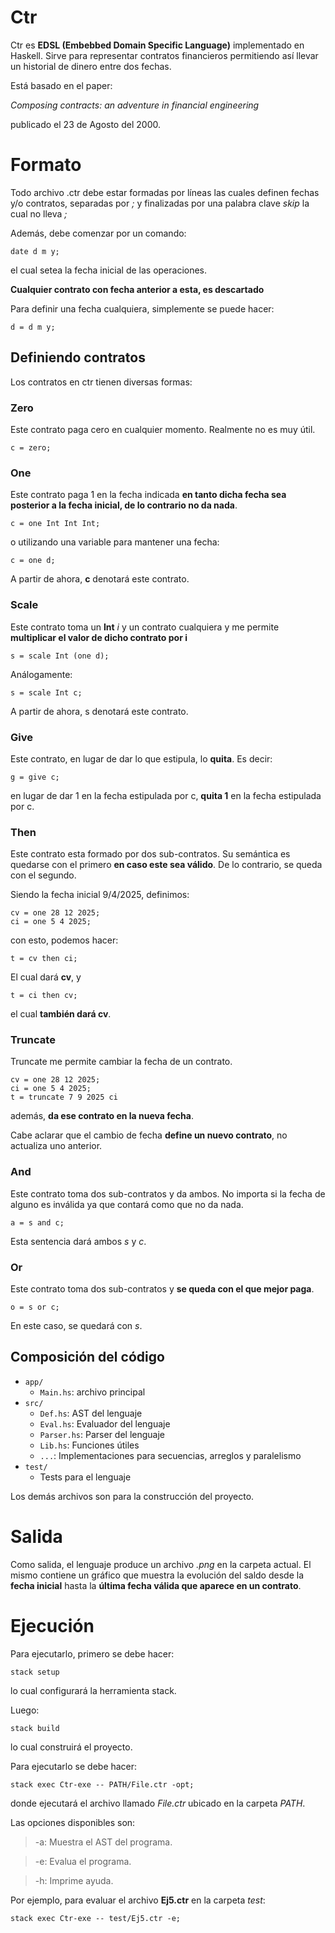 # Ctr
Ctr es **EDSL (Embebbed Domain Specific Language)** implementado en Haskell. Sirve para representar contratos financieros permitiendo así llevar 
un historial de dinero entre dos fechas.

Está basado en el paper:

*Composing contracts: an adventure in financial engineering*

publicado el 23 de Agosto del 2000.


# Formato

Todo archivo .ctr debe estar formadas por líneas las cuales definen fechas y/o contratos, separadas por *;* y finalizadas por una palabra clave *skip* 
la cual no lleva *;*

Además, debe comenzar por un comando:

``` 
date d m y; 
```
el cual setea la fecha inicial de las operaciones.

**Cualquier contrato con fecha anterior a esta, es descartado**

Para definir una fecha cualquiera, simplemente se puede hacer:

``` 
d = d m y; 
```

## Definiendo contratos 

Los contratos en ctr tienen diversas formas:

### Zero
Este contrato paga cero en cualquier momento. Realmente no es muy útil.

``` 
c = zero; 
```

### One 
Este contrato paga 1 en la fecha indicada **en tanto dicha fecha sea posterior a la fecha inicial, de lo contrario no da nada**.
``` 
c = one Int Int Int; 
```
o utilizando una variable para mantener una fecha:

``` 
c = one d; 
```

A partir de ahora, **c** denotará este contrato.

### Scale
Este contrato toma un **Int** *i* y un contrato cualquiera y me permite **multiplicar el valor de dicho contrato por i**

``` 
s = scale Int (one d); 
```
Análogamente:

``` 
s = scale Int c; 
```

A partir de ahora, s denotará este contrato.

### Give
Este contrato, en lugar de dar lo que estipula, lo **quita**. Es decir:

``` 
g = give c; 
```
en lugar de dar 1 en la fecha estipulada por c, **quita 1** en la fecha estipulada por c.

### Then
Este contrato esta formado por dos sub-contratos. Su semántica es quedarse con el primero **en caso este sea válido**. De lo contrario, se queda con el segundo.

Siendo la fecha inicial 9/4/2025, definimos:

``` 
cv = one 28 12 2025;
ci = one 5 4 2025;
```

con esto, podemos hacer:


``` 
t = cv then ci;
```

El cual dará **cv**, y 

``` 
t = ci then cv;
```

el cual **también dará cv**.

### Truncate
Truncate me permite cambiar la fecha de un contrato.

``` 
cv = one 28 12 2025;
ci = one 5 4 2025;
t = truncate 7 9 2025 ci
```

además, **da ese contrato en la nueva fecha**.

Cabe aclarar que el cambio de fecha **define un nuevo contrato**, no actualiza uno anterior.

### And
Este contrato toma dos sub-contratos y da ambos.
No importa si la fecha de alguno es inválida ya que contará como que no da nada.

``` 
a = s and c;
```

Esta sentencia dará ambos *s* y *c*.

### Or 
Este contrato toma dos sub-contratos y **se queda con el que mejor paga**.

``` 
o = s or c;
```

En este caso, se quedará con *s*.

## Composición del código

- `app/`
  - `Main.hs`: archivo principal
- `src/`
  - `Def.hs`: AST del lenguaje
  - `Eval.hs`: Evaluador del lenguaje
  - `Parser.hs`: Parser del lenguaje
  - `Lib.hs`: Funciones útiles
  - `...`: Implementaciones para secuencias, arreglos y paralelismo
- `test/`
  - Tests para el lenguaje

Los demás archivos son para la construcción del proyecto.

# Salida

Como salida, el lenguaje produce un archivo *.png* en la carpeta actual. El mismo contiene un gráfico que muestra la evolución del saldo desde la **fecha inicial** hasta la **última fecha válida que aparece en un contrato**.

# Ejecución

Para ejecutarlo, primero se debe hacer:

``` 
stack setup
```

lo cual configurará la herramienta stack.

Luego:

``` 
stack build 
```
lo cual construirá el proyecto.

Para ejecutarlo se debe hacer:

``` 
stack exec Ctr-exe -- PATH/File.ctr -opt;
```
donde ejecutará el archivo llamado *File.ctr* ubicado en la carpeta *PATH*.

Las opciones disponibles son:

> -a: Muestra el AST del programa.

> -e: Evalua el programa.

> -h: Imprime ayuda.

Por ejemplo, para evaluar el archivo **Ej5.ctr** en la carpeta *test*:

``` 
stack exec Ctr-exe -- test/Ej5.ctr -e;
```






